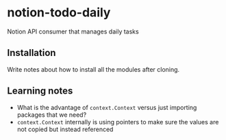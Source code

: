 # notion-todo-daily

Notion API consumer that manages daily tasks

## Installation

Write notes about how to install all the modules after cloning.

## Learning notes

- What is the advantage of `context.Context` versus just importing packages that we need?
- `context.Context` internally is using pointers to make sure the values are not copied but instead referenced
